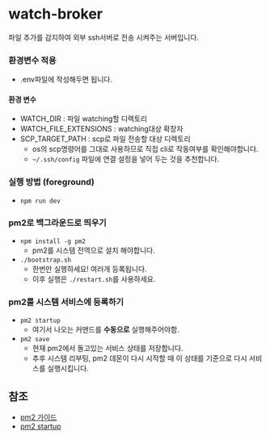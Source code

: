 # watch-broker

파일 추가를 감지하여 외부 ssh서버로 전송 시켜주는 서버입니다.

### 환경변수 적용

- .env파일에 작성해두면 됩니다.

#### 환경 변수

- WATCH_DIR : 파일 watching할 디렉토리
- WATCH_FILE_EXTENSIONS : watching대상 확장자
- SCP_TARGET_PATH : scp로 파일 전송할 대상 디렉토리
  - os의 scp명령어를 그대로 사용하므로 직접 cli로 작동여부를 확인해야합니다.
  - `~/.ssh/config` 파일에 연결 설정을 넣어 두는 것을 추천합니다.

### 실행 방법 (foreground)

- `npm run dev`

### pm2로 백그라운드로 띄우기

- `npm install -g pm2`
  - pm2를 시스템 전역으로 설치 해야합니다.
- `./bootstrap.sh`
  - 한번만 실행하세요! 여러개 등록됩니다.
  - 이후 실행은 `./restart.sh`를 사용하세요.

### pm2를 시스템 서비스에 등록하기

- `pm2 startup`
  - 여기서 나오는 커맨드를 **수동으로** 실행해주어야함.
- `pm2 save`
  - 현재 pm2에서 돌고있는 서비스 상태를 저장합니다.
  - 추후 시스템 리부팅, pm2 데몬이 다시 시작할 때 이 상태를 기준으로 다시 서비스를 실행시킵니다.

## 참조

- [pm2 가이드](https://velog.io/@cckn/2019-11-05-0611-작성됨-17k2kwsgms)
- [pm2 startup](https://jybaek.tistory.com/721)

